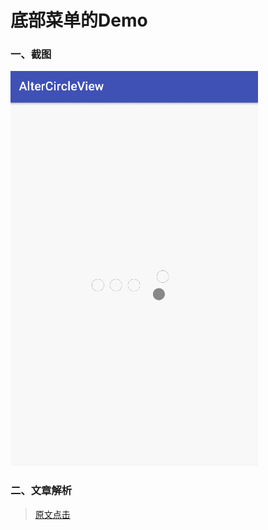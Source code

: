 # 底部菜单的Demo

### 一、截图
![image](https://github.com/VainAnts/AlterCircleView/blob/master/screenshot/alter_circle.gif)
### 二、文章解析
>[原文点击](https://juejin.im/post/5ae2f85f6fb9a07aab299648?utm_source=gold_browser_extension)
